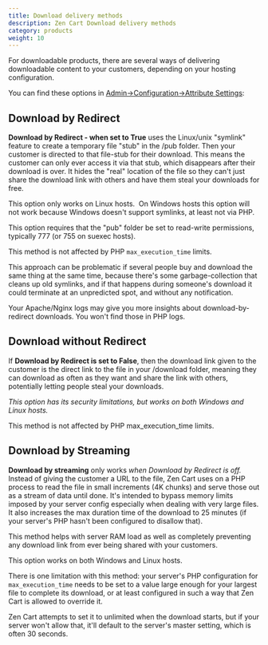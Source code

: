 ```yaml
---
title: Download delivery methods 
description: Zen Cart Download delivery methods 
category: products
weight: 10
---
```

For downloadable products, there are several ways of delivering downloadable content to your customers, depending on your hosting configuration.  

You can find these options in [Admin->Configuration->Attribute Settings](/user/admin_pages/configuration/configuration_attributesettings/):

## Download by Redirect

**Download by Redirect - when set to True** uses the Linux/unix "symlink" feature to create a temporary file "stub" in the /pub folder. Then your customer is directed to that file-stub for their download. This means the customer can only ever access it via that stub, which disappears after their download is over. It hides the "real" location of the file so they can't just share the download link with others and have them steal your downloads for free.  

This option only works on Linux hosts.  On Windows hosts this option will not work because Windows doesn't support symlinks, at least not via PHP.  

This option requires that the "pub" folder be set to read-write permissions, typically 777 (or 755 on suexec hosts).

This method is not affected by PHP `max_execution_time` limits.  

This approach can be problematic if several people buy and download the same thing at the same time, because there's some garbage-collection that cleans up old symlinks, and if that happens during someone's download it could terminate at an unpredicted spot, and without any notification.

Your Apache/Nginx logs may give you more insights about download-by-redirect downloads. You won't find those in PHP logs.

## Download without Redirect

If **Download by Redirect is set to False**, then the download link given to the customer is the direct link to the file in your /download folder, meaning they can download as often as they want and share the link with others, potentially letting people steal your downloads.   

_This option has its security limitations, but works on both Windows and Linux hosts._  

This method is not affected by PHP max_execution_time limits.  

## Download by Streaming

**Download by streaming** only works _when Download by Redirect is off._ Instead of giving the customer a URL to the file, Zen Cart uses on a PHP process to read the file in small increments (4K chunks) and serve those out as a stream of data until done. It's intended to bypass memory limits imposed by your server config especially when dealing with very large files. It also increases the max duration time of the download to 25 minutes (if your server's PHP hasn't been configured to disallow that).

This method helps with server RAM load as well as completely preventing any download link from ever being shared with your customers.  

This option works on both Windows and Linux hosts.  

There is one limitation with this method: your server's PHP configuration for `max_execution_time` needs to be set to a value large enough for your largest file to complete its download, or at least configured in such a way that Zen Cart is allowed to override it. 

Zen Cart attempts to set it to unlimited when the download starts, but if your server won't allow that, it'll default to the server's master setting, which is often 30 seconds.

